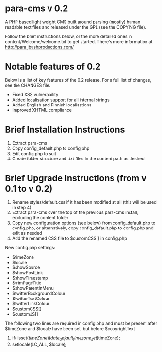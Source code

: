 para-cms v 0.2
========

A PHP based light weight CMS built around parsing (mostly) human readable text files and released under the GPL (see the COPYING file).

Follow the brief instructions below, or the more detailed ones in content/Welcome/welcome.txt to get started.
There's more information at http://para.jbushproductions.com/



Notable features of 0.2
=========

Below is a list of key features of the 0.2 release. For a full list of changes, see the CHANGES file.

* Fixed XSS vulnerability
* Added localisation support for all internal strings
* Added English and Finnish localisations
* Improved XHTML compliance 



Brief Installation Instructions
=========

1. Extract para-cms
2. Copy config_default.php to config.php
3. Edit config.php to suit
4. Create folder structure and .txt files in the content path as desired



Brief Upgrade Instructions (from v 0.1  to v 0.2)
=========

1. Rename styles/default.css if it has been modified at all (this will be used in step 4)
2. Extract para-cms over the top of the previous para-cms install, excluding the content folder
3. Copy new configuration options (see below) from config_default.php to config.php, or alternatively, copy config_default.php to config.php and edit as needed
4. Add the renamed CSS file to $customCSS[] in config.php

New config.php settings:

* $timeZone
* $locale
* $showSource
* $showPostLink
* $showTimestamp
* $trimPageTitle
* $showParentInMenu
* $twitterBackgroundColour
* $twitterTextColour
* $twitterLinkColour
* $customCSS[]
* $customJS[]

    
The following two lines are required in config.php and must be present after $timeZone and $locale have been set, but before $copyrightText

1. if( isset($timeZone) ) date_default_timezone_set($timeZone);
2. setlocale(LC_ALL, $locale);


